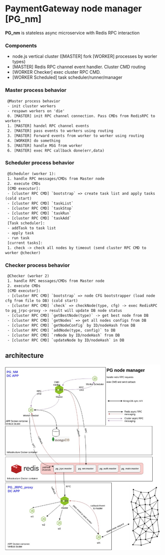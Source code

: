 # PaymentGateway node manager [PG_nm]

**PG_nm** is stateless async microservice with Redis RPC interaction  

### Components ###
* node.js vertical cluster ([MASTER] fork [WORKER] processes by worler types) 
* [MASTER] Redis RPC channel event handler. Cluster CMD routing
* [WORKER Checker] exec cluster RPC CMD.
* [WORKER Scheduled] task scheduler/runner/manager
    
### Master process behavior ###
     @Master process behavior
     - init cluster workers
     - respawn workers on 'die'
     0. [MASTER] init RPC channel connection. Pass CMDs from RedisRPC to workers
     1. [MASTER] handel RPC channel events
     2. [MASTER] pass events to workers using routing
     3. [MASTER] Forward events from worker to worker using routing
     4. [WORKER] do something
     5. [MASTER] handle MSG from worker
     6. [MASTER] exec RPC callback done(err,data)

### Scheduler process behavior ###
     @Scheduler (worker 1):
     1. handle RPC messages/CMDs from Master node
     2. execute CMDs
     [CMD executor]:
     - [cluster RPC CMD] `bootstrap` => create task list and apply tasks (cold start)
     - [cluster RPC CMD] `taskList`
     - [cluster RPC CMD] `taskStop`
     - [cluster RPC CMD] `taskRun`
     - [cluster RPC CMD] `taskAdd`
     [Task scheduler]:
     - addTask to task list
     - apply task
     - run task
     [current tasks]:
     1. check -> check all nodes by timeout (send cluster RPC CMD to worker @checker)

### Checker process behavior ###
     @Checker (worker 2)
     1. handle RPC messages/CMDs from Master node
     2. execute CMDs
     [CMD executor]:
     - [cluster RPC CMD] `bootstrap` => node CFG bootstrapper (load node cfg from file to DB) (cold start)
     - [cluster RPC CMD] `check` => checkNode(type, cfg) -> exec RedisRPC to pg_jrpc-proxy -> result will update DB node status
     - [cluster RPC CMD] `getBestNode(type)` -> get best node from DB
     - [cluster RPC CMD] `getNodes` => get all nodes configs from DB
     - [cluster RPC CMD] `getNodeConfig` by ID/nodeHash from DB
     - [cluster RPC CMD] `addNode(type, config)` to DB
     - [cluster RPC CMD] `rmNode by ID/nodeHash` from DB
     - [cluster RPC CMD] `updateNode by ID/nodeHash` in DB

## architecture ##
![](pg_nm.jpg)
